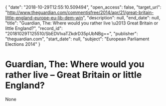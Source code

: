 {
  "date": "2018-10-29T12:55:10.509494", 
  "open_access": false, 
  "target_url": "http://www.theguardian.com/commentisfree/2014/apr/21/great-britain-little-england-europe-eu-lib-dem-win", 
  "description": null, 
  "end_date": null, 
  "title": "Guardian, The: Where would you rather live \u2013 Great Britain or little England?", 
  "record_id": "20181029T125510/SbEDVIvaTZkdrD35pUbNBg==", 
  "publisher": "theguardian.com", 
  "start_date": null, 
  "subject": "European Parliament Elections 2014"
}

# Guardian, The: Where would you rather live – Great Britain or little England?

None